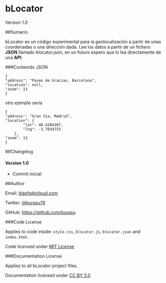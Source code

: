 bLocator
=========

Version 1.0

##Sumario

bLocator es un código experimental para la geolocalización a partir de unas coordenadas o una dirección dada.
Lee los datos a partir de un fichero **JSON** llamado blocator.json, en un futuro espero que lo lea directamente de una **API**.

###Contenido JSON

```
{
"address": "Paseo de Gracias, Barcelona",
"location": null,
"zoom": 13
}
```

otro ejemplo sería

```
{
"address": "Gran Vía, Madrid",
"location": {
        "lat": 40.4204387,
        "lng": -3.7034753
    },
"zoom": 13
}
```


##Changelog

#### Version 1.0

* Commit inicial

##Author

Email: <blasfs@icloud.com>

Twitter: [@burasu76](http://twitter.com/burasu76)

GitHub: <https://github.com/burasu>


###Code License

Applies to code inside: `style.css`, `blocator.js`, `blocator.json` and `index.html`.

Code licensed under [MIT License](http://opensource.org/licenses/mit-license.html)

###Documentation License

Applies to all bLocator project files.

Documentation licensed under [CC BY 3.0](http://creativecommons.org/licenses/by/3.0/)
